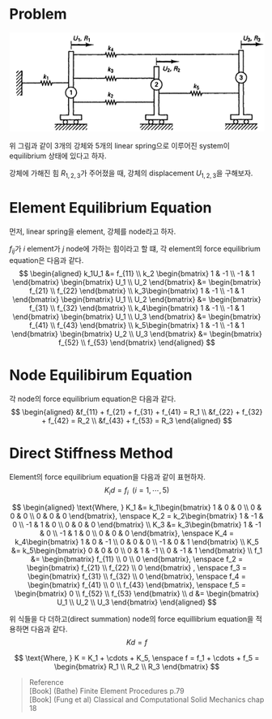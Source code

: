 # Problem
<p align = "center">
<img src = "./image/spring1.png">
</p>

위 그림과 같이 3개의 강체와 5개의 linear spring으로 이루어진 system이 equilibrium 상태에 있다고 하자.

강체에 가해진 힘 $R_{1,2,3}$가 주어졌을 때, 강체의 displacement $U_{1,2,3}$을 구해보자.

# Element Equilibrium Equation
먼저, linear spring을 element, 강체를 node라고 하자.

$f_{ij}$가 $i$ element가 $j$ node에 가하는 힘이라고 할 떄, 각 element의 force equilibrium equation은 다음과 같다.
$$ \begin{aligned} k_1U_1 &= f_{11} \\ k_2 \begin{bmatrix} 1 & -1 \\ -1 & 1 \end{bmatrix} \begin{bmatrix} U_1 \\ U_2 \end{bmatrix} &= \begin{bmatrix} f_{21} \\ f_{22} \end{bmatrix} \\ k_3\begin{bmatrix} 1 & -1 \\ -1 & 1 \end{bmatrix} \begin{bmatrix} U_1 \\ U_2 \end{bmatrix} &= \begin{bmatrix} f_{31} \\ f_{32} \end{bmatrix} \\  k_4\begin{bmatrix} 1 & -1 \\ -1 & 1 \end{bmatrix} \begin{bmatrix} U_1 \\ U_3 \end{bmatrix} &= \begin{bmatrix} f_{41} \\ f_{43} \end{bmatrix} \\ k_5\begin{bmatrix} 1 & -1 \\ -1 & 1 \end{bmatrix} \begin{bmatrix} U_2 \\ U_3 \end{bmatrix} &= \begin{bmatrix} f_{52} \\ f_{53} \end{bmatrix} \end{aligned} $$

# Node Equilibirum Equation
각 node의 force equilibrium equation은 다음과 같다.
$$ \begin{aligned} &f_{11} + f_{21} + f_{31} + f_{41} = R_1 \\ &f_{22} + f_{32} + f_{42} = R_2 \\ &f_{43} + f_{53} = R_3 \end{aligned} $$

# Direct Stiffness Method
Element의 force equilibrium equation을 다음과 같이 표현하자.
$$ K_id = f_i \enspace (i = 1,\cdots,5) $$

$$ \begin{aligned} \text{Where, } K_1 &=  k_1\begin{bmatrix} 1 & 0 &  0 \\ 0 & 0 & 0 \\ 0 & 0 & 0 \end{bmatrix}, \enspace K_2 = k_2\begin{bmatrix} 1 & -1 &  0 \\ -1 & 1 & 0 \\ 0 & 0 & 0 \end{bmatrix} \\  K_3 &=  k_3\begin{bmatrix} 1 & -1 &  0 \\ -1 & 1 & 0 \\ 0 & 0 & 0 \end{bmatrix}, \enspace K_4 = k_4\begin{bmatrix} 1 & 0 &  -1 \\ 0 & 0 & 0 \\ -1 & 0 & 1 \end{bmatrix} \\ K_5 &= k_5\begin{bmatrix} 0 & 0 & 0 \\ 0 & 1 & -1 \\ 0 & -1 & 1 \end{bmatrix} \\ f_1 &= \begin{bmatrix} f_{11} \\ 0 \\ 0 \end{bmatrix}, \enspace f_2 = \begin{bmatrix} f_{21} \\ f_{22} \\ 0 \end{bmatrix} , \enspace f_3 = \begin{bmatrix} f_{31} \\ f_{32} \\ 0 \end{bmatrix}, \enspace f_4 = \begin{bmatrix} f_{41} \\ 0 \\ f_{43} \end{bmatrix}, \enspace f_5 = \begin{bmatrix} 0 \\ f_{52} \\ f_{53} \end{bmatrix} \\ d &= \begin{bmatrix} U_1 \\ U_2 \\ U_3 \end{bmatrix}  \end{aligned} $$

위 식들을 다 더하고(direct summation) node의 force equillibrium equation을 적용하면 다음과 같다.
$$ Kd = f $$

$$ \text{Where, } K = K_1 + \cdots + K_5, \enspace f = f_1 + \cdots + f_5 = \begin{bmatrix} R_1 \\ R_2 \\ R_3 \end{bmatrix} $$



> Reference  
> [Book] (Bathe) Finite Element Procedures p.79  
> [Book] (Fung et al) Classical and Computational Solid Mechanics chap 18